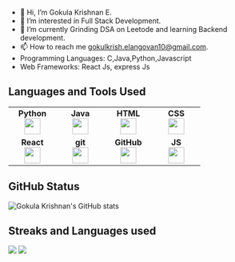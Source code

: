 - 👋 Hi, I’m Gokula Krishnan E.
- 👀 I’m interested in Full Stack Development.
- 🌱 I’m currently Grinding DSA on Leetode and learning Backend development.
- 📫 How to reach me gokulkrish.elangovan10@gmail.com.
- Programming Languages: C,Java,Python,Javascript
- Web Frameworks: React Js, express Js

<!---
GokulKrishnan10/GokulKrishnan10 is a ✨ special ✨ repository because its `README.md` (this file) appears on your GitHub profile.
You can click the Preview link to take a look at your changes.
--->
## Languages and Tools Used
<table width="320px">
    <tbody>
        <tr valign="top">
            <td width="80px" align="center">
            <span><strong>Python</strong></span><br>
            <img height="32px" src="https://cdn.jsdelivr.net/gh/devicons/devicon/icons/python/python-original.svg">
            </td>
            <td width="80px" align="center">
            <span><strong>Java</strong></span><br>
            <img height="32" src="https://cdn.jsdelivr.net/gh/devicons/devicon/icons/java/java-original.svg">
            </td>
            <td width="80px" align="center">
            <span><strong>HTML</strong></span><br>
            <img height="32" src="https://cdn.jsdelivr.net/gh/devicons/devicon/icons/html5/html5-original.svg">
            </td>
            <td width="80px" align="center">
            <span><strong>CSS</strong></span><br>
            <img height="32px" src="https://cdn.jsdelivr.net/gh/devicons/devicon/icons/css3/css3-original.svg">
            </td>
        </tr>
        <tr valign="top">
            <td width="80px" align="center">
            <span><strong>React</strong></span><br>
            <img height="32px" src="https://cdn.jsdelivr.net/gh/devicons/devicon/icons/react/react-original.svg">
            </td>
            <td width="80px" align="center">
            <span><strong>git</strong></span><br>
            <img height="32px" src="https://cdn.jsdelivr.net/gh/devicons/devicon/icons/git/git-plain.svg">
            </td>
            <td width="80px" align="center">
            <span><strong>GitHub</strong></span><br>
            <img height="32px" src="https://cdn.jsdelivr.net/gh/devicons/devicon/icons/github/github-original.svg">
            <td width="80px" align="center">
            <span><strong>JS</strong></span><br>
            <img height="32px" src="https://upload.wikimedia.org/wikipedia/commons/6/6a/JavaScript-logo.png">
            </td>
        </tr>
    </tbody>
</table>


## GitHub Status
![Gokula Krishnan's GitHub stats](https://github-readme-stats.vercel.app/api?username=GokulKrishnan10&show_icons=true&theme=radical)

## Streaks and Languages used
<img src="https://github-readme-streak-stats.herokuapp.com/?user=GokulKrishnan10"/>
<img src="https://github-readme-stats.vercel.app/api/top-langs?username=GokulKrishnan10"/>



